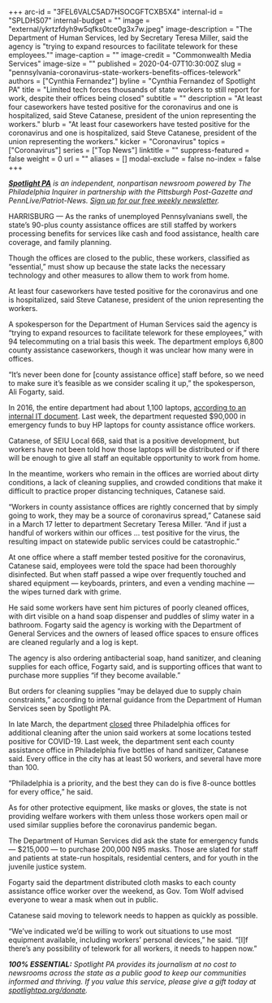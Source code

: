 +++
arc-id = "3FEL6VALC5AD7HSOCGFTCXB5X4"
internal-id = "SPLDHS07"
internal-budget = ""
image = "external/ykrtzfdyh9w5qfks0tce0g3x7w.jpeg"
image-description = "The Department of Human Services, led by Secretary Teresa Miller, said the agency is \"trying to expand resources to facilitate telework for these employees.\""
image-caption = ""
image-credit = "Commonwealth Media Services"
image-size = ""
published = 2020-04-07T10:30:00Z
slug = "pennsylvania-coronavirus-state-workers-benefits-offices-telework"
authors = ["Cynthia Fernandez"]
byline = "Cynthia Fernandez of Spotlight PA"
title = "Limited tech forces thousands of state workers to still report for work, despite their offices being closed"
subtitle = ""
description = "At least four caseworkers have tested positive for the coronavirus and one is hospitalized, said Steve Catanese, president of the union representing the workers."
blurb = "At least four caseworkers have tested positive for the coronavirus and one is hospitalized, said Steve Catanese, president of the union representing the workers."
kicker = "Coronavirus"
topics = ["Coronavirus"]
series = ["Top News"]
linktitle = ""
suppress-featured = false
weight = 0
url = ""
aliases = []
modal-exclude = false
no-index = false
+++

<a href="https://www.spotlightpa.org/"><i><b>Spotlight PA</b></i></a><i> is an independent, nonpartisan newsroom powered by The Philadelphia Inquirer in partnership with the Pittsburgh Post-Gazette and PennLive/Patriot-News. </i><a href="https://www.spotlightpa.org/newsletters"><i>Sign up for our free weekly newsletter</i></a><i>.</i>

HARRISBURG — As the ranks of unemployed Pennsylvanians swell, the state’s 90-plus county assistance offices are still staffed by workers processing benefits for services like cash and food assistance, health care coverage, and family planning.

Though the offices are closed to the public, these workers, classified as “essential,” must show up because the state lacks the necessary technology and other measures to allow them to work from home.

At least four caseworkers have tested positive for the coronavirus and one is hospitalized, said Steve Catanese, president of the union representing the workers.

A spokesperson for the Department of Human Services said the agency is “trying to expand resources to facilitate telework for these employees,” with 94 telecommuting on a trial basis this week. The department employs 6,800 county assistance caseworkers, though it was unclear how many were in offices.

“It’s never been done for [county assistance office] staff before, so we need to make sure it’s feasible as we consider scaling it up,” the spokesperson, Ali Fogarty, said.

In 2016, the entire department had about 1,100 laptops, <a href="https://www.dhs.pa.gov/providers/Providers/Documents/Business%20and%20Tech%20Standards/Platform/DHS%20Information%20Technology%20Environment%20Summary.pdf">according to an internal IT document</a>. Last week, the department requested $90,000 in emergency funds to buy HP laptops for county assistance office workers.

Catanese, of SEIU Local 668, said that is a positive development, but workers have not been told how those laptops will be distributed or if there will be enough to give all staff an equitable opportunity to work from home.

<script src="https://www.spotlightpa.org/embed.js" async></script><div data-spl-embed-version="1" data-spl-src="https://www.spotlightpa.org/embeds/donate/"></div>

In the meantime, workers who remain in the offices are worried about dirty conditions, a lack of cleaning supplies, and crowded conditions that make it difficult to practice proper distancing techniques, Catanese said.

“Workers in county assistance offices are rightly concerned that by simply going to work, they may be a source of coronavirus spread,” Catanese said in a March 17 letter to department Secretary Teresa Miller. “And if just a handful of workers within our offices ... test positive for the virus, the resulting impact on statewide public services could be catastrophic.”

At one office where a staff member tested positive for the coronavirus, Catanese said, employees were told the space had been thoroughly disinfected. But when staff passed a wipe over frequently touched and shared equipment — keyboards, printers, and even a vending machine — the wipes turned dark with grime.

He said some workers have sent him pictures of poorly cleaned offices, with dirt visible on a hand soap dispenser and puddles of slimy water in a bathroom. Fogarty said the agency is working with the Department of General Services and the owners of leased office spaces to ensure offices are cleaned regularly and a log is kept.

The agency is also ordering antibacterial soap, hand sanitizer, and cleaning supplies for each office, Fogarty said, and is supporting offices that want to purchase more supplies “if they become available.”

But orders for cleaning supplies “may be delayed due to supply chain constraints,” according to internal guidance from the Department of Human Services seen by Spotlight PA.

In late March, the department <a href="https://www.pennlive.com/news/2020/03/three-pa-government-offices-close-in-philadelphia-due-to-covid-19-exposure-concerns-this-could-have-been-prevented.html">closed</a> three Philadelphia offices for additional cleaning after the union said workers at some locations tested positive for COVID-19. Last week, the department sent each county assistance office in Philadelphia five bottles of hand sanitizer, Catanese said. Every office in the city has at least 50 workers, and several have more than 100.

<script src="https://www.spotlightpa.org/embed.js" async></script><div data-spl-embed-version="1" data-spl-src="https://www.spotlightpa.org/embeds/newsletter/"></div>

“Philadelphia is a priority, and the best they can do is five 8-ounce bottles for every office,” he said.

As for other protective equipment, like masks or gloves, the state is not providing welfare workers with them unless those workers open mail or used similar supplies before the coronavirus pandemic began.

The Department of Human Services did ask the state for emergency funds — $215,000 — to purchase 200,000 N95 masks. Those are slated for staff and patients at state-run hospitals, residential centers, and for youth in the juvenile justice system.

Fogarty said the department distributed cloth masks to each county assistance office worker over the weekend, as Gov. Tom Wolf advised everyone to wear a mask when out in public.

Catanese said moving to telework needs to happen as quickly as possible.

“We’ve indicated we’d be willing to work out situations to use most equipment available, including workers’ personal devices,” he said. “[I]f there’s any possibility of telework for all workers, it needs to happen now.”

<i><b>100% ESSENTIAL:</b></i><i> Spotlight PA provides its journalism at no cost to newsrooms across the state as a public good to keep our communities informed and thriving. If you value this service, please give a gift today at </i><a href="https://www.spotlightpa.org/donate"><i>spotlightpa.org/donate</i></a><i>.</i>

<script src="https://www.spotlightpa.org/embed.js" async></script><div data-spl-embed-version="1" data-spl-src="https://www.spotlightpa.org/embeds/tips/?tip_text=Do%20you%20have%20a%20tip%20about%20%3Cb%3Ehow%20Pa.'s%20government%20is%20responding%20to%20the%20coronavirus%3C%2Fb%3E%3F%20Tell%20us."></div>
